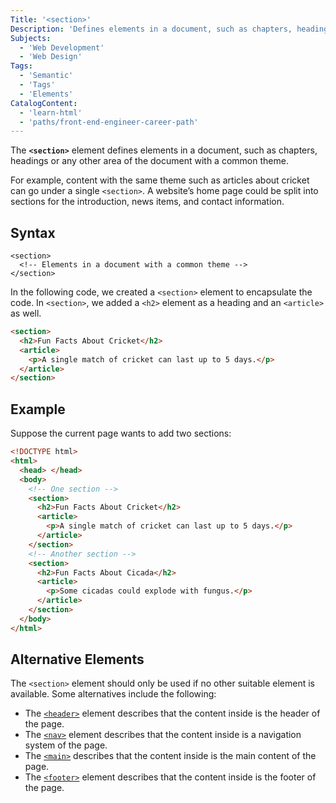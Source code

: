 ```yaml
---
Title: '<section>'
Description: 'Defines elements in a document, such as chapters, headings, or any other area of the document with the same theme.'
Subjects:
  - 'Web Development'
  - 'Web Design'
Tags:
  - 'Semantic'
  - 'Tags'
  - 'Elements'
CatalogContent:
  - 'learn-html'
  - 'paths/front-end-engineer-career-path'
---
```


The **`<section>`** element defines elements in a document, such as chapters, headings or any other area of the document with a common theme.

For example, content with the same theme such as articles about cricket can go under a single `<section>`. A website’s home page could be split into sections for the introduction, news items, and contact information.

## Syntax

```pseudo
<section>
  <!-- Elements in a document with a common theme -->
</section>
```

In the following code, we created a `<section>` element to encapsulate the code. In `<section>`, we added a `<h2>` element as a heading and an `<article>` as well.

```html
<section>
  <h2>Fun Facts About Cricket</h2>
  <article>
    <p>A single match of cricket can last up to 5 days.</p>
  </article>
</section>
```

## Example

Suppose the current page wants to add two sections:

```html
<!DOCTYPE html>
<html>
  <head> </head>
  <body>
    <!-- One section -->
    <section>
      <h2>Fun Facts About Cricket</h2>
      <article>
        <p>A single match of cricket can last up to 5 days.</p>
      </article>
    </section>
    <!-- Another section -->
    <section>
      <h2>Fun Facts About Cicada</h2>
      <article>
        <p>Some cicadas could explode with fungus.</p>
      </article>
    </section>
  </body>
</html>
```

## Alternative Elements

The `<section>` element should only be used if no other suitable element is available. Some alternatives include the following:

- The [`<header>`](https://www.codecademy.com/resources/docs/html/semantic-html/header) element describes that the content inside is the header of the page.
- The [`<nav>`](https://www.codecademy.com/resources/docs/html/semantic-html/nav) element describes that the content inside is a navigation system of the page.
- The [`<main>`](https://www.codecademy.com/resources/docs/html/semantic-html/main) describes that the content inside is the main content of the page.
- The [`<footer>`](https://www.codecademy.com/resources/docs/html/semantic-html/footer) element describes that the content inside is the footer of the page.

